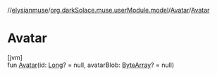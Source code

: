 //[elysianmuse](../../../index.md)/[org.darkSolace.muse.userModule.model](../index.md)/[Avatar](index.md)/[Avatar](-avatar.md)

# Avatar

[jvm]\
fun [Avatar](-avatar.md)(id: [Long](https://kotlinlang.org/api/latest/jvm/stdlib/kotlin/-long/index.html)? = null, avatarBlob: [ByteArray](https://kotlinlang.org/api/latest/jvm/stdlib/kotlin/-byte-array/index.html)? = null)
